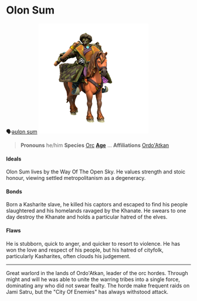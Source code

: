 # Olon Sum
🗣[əʊlɒn sʊm]()
[![Olon Sum](OlonSumKhan.png)](https://www.heroforge.com/load_config%3D33944133/)

> **Pronouns** he/him
> **Species** [Orc](../../Species/Homonid/Orc.md)
> **[Age](../../Species/Ageing.md)** ...
> **Affiliations** [Ordo'Atkan](../../Locations/Ordo'Atkan/Ordo'Atkan.md)

#### Ideals
Olon Sum lives by the Way Of The Open Sky. He values strength and stoic honour, viewing settled metropolitanism as a degeneracy.

#### Bonds
Born a Kasharite slave, he killed his captors and escaped to find his people slaughtered and his homelands ravaged by the Khanate. He swears to one day destroy the Khanate and holds a particular hatred of the elves.

#### Flaws
He is stubborn, quick to anger, and quicker to resort to violence. He has won the love and respect of his people, but his hatred of cityfolk, particularly Kasharites, often clouds his judgement.

---
Great warlord in the lands of Ordo'Atkan, leader of the orc hordes. Through might and will he was able to unite the warring tribes into a single force, dominating any who did not swear fealty. The horde make frequent raids on Jami Satru, but the "City Of Enemies" has always withstood attack.